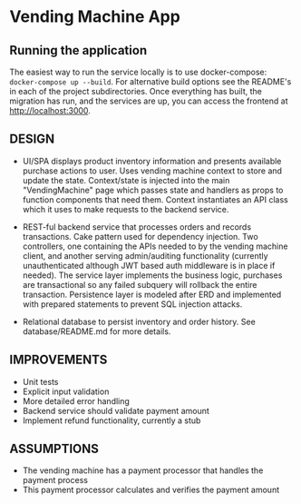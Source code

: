 # Vending Machine App #

## Running the application

The easiest way to run the service locally is to use docker-compose: `docker-compose up --build`.
For alternative build options see the README's in each of the project subdirectories.
Once everything has built, the migration has run, and the services are up, you can access the frontend
at [http://localhost:3000](http://localhost:3000).

## DESIGN ##

- UI/SPA displays product inventory information and presents available purchase actions to user.
  Uses vending machine context to store and update the state. Context/state is injected into the main "VendingMachine"
  page which passes state and handlers as props to function components that need them. Context instantiates an API class
  which it uses to make requests to the backend service.
  
- REST-ful backend service that processes orders and records transactions. Cake pattern used for dependency injection.
  Two controllers, one containing the APIs needed to by the vending machine client, and another serving admin/auditing 
  functionality (currently unauthenticated although JWT based auth middleware is in place if needed). The service layer
  implements the business logic, purchases are transactional so any failed subquery will rollback the entire transaction.
  Persistence layer is modeled after ERD and implemented with prepared statements to prevent SQL injection attacks. 

- Relational database to persist inventory and order history. See database/README.md for more details.

## IMPROVEMENTS ##

- Unit tests
- Explicit input validation
- More detailed error handling
- Backend service should validate payment amount
- Implement refund functionality, currently a stub


## ASSUMPTIONS ##

- The vending machine has a payment processor that handles the payment process
- This payment processor calculates and verifies the payment amount
